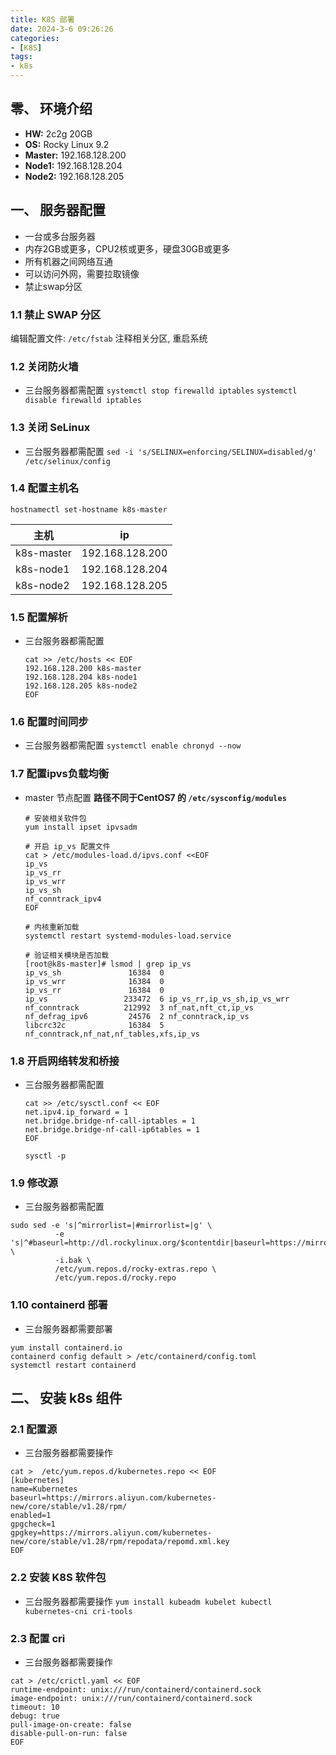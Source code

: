 ```yaml
---
title: K8S 部署
date: 2024-3-6 09:26:26
categories: 
- [K8S]
tags: 
- k8s
---
```


## 零、 环境介绍

  - **HW:** 2c2g  20GB
  - **OS:** Rocky Linux 9.2
  - **Master:** 192.168.128.200 
  - **Node1:**  192.168.128.204 
  - **Node2:**  192.168.128.205 


## 一、 服务器配置

  - 一台或多台服务器
  - 内存2GB或更多，CPU2核或更多，硬盘30GB或更多
  - 所有机器之间网络互通
  - 可以访问外网，需要拉取镜像
  - 禁止swap分区

### 1.1 禁止 SWAP 分区

  编辑配置文件: ```/etc/fstab``` 注释相关分区, 重启系统


### 1.2 关闭防火墙

  - 三台服务器都需配置
    ``` systemctl stop firewalld iptables ```
    ``` systemctl disable firewalld iptables ```

### 1.3 关闭 SeLinux
  - 三台服务器都需配置
    ``` sed -i 's/SELINUX=enforcing/SELINUX=disabled/g' /etc/selinux/config ```

### 1.4 配置主机名

  ``` hostnamectl set-hostname k8s-master ```

  | 主机| ip |
  |---|---|
  |k8s-master|192.168.128.200|
  |k8s-node1|192.168.128.204|
  |k8s-node2|192.168.128.205|

### 1.5 配置解析
  - 三台服务器都需配置

    ``` shell
    cat >> /etc/hosts << EOF
    192.168.128.200 k8s-master
    192.168.128.204 k8s-node1
    192.168.128.205 k8s-node2
    EOF
    ```

### 1.6 配置时间同步
  - 三台服务器都需配置
    ``` systemctl enable chronyd --now ```

### 1.7 配置ipvs负载均衡
  - master 节点配置
    **路径不同于CentOS7  的 ```/etc/sysconfig/modules```**

      ``` shell
      # 安装相关软件包
      yum install ipset ipvsadm
    
      # 开启 ip_vs 配置文件
      cat > /etc/modules-load.d/ipvs.conf <<EOF
      ip_vs
      ip_vs_rr
      ip_vs_wrr
      ip_vs_sh
      nf_conntrack_ipv4
      EOF
    
      # 内核重新加载
      systemctl restart systemd-modules-load.service
    
      # 验证相关模块是否加载
      [root@k8s-master]# lsmod | grep ip_vs
      ip_vs_sh               16384  0
      ip_vs_wrr              16384  0
      ip_vs_rr               16384  0
      ip_vs                 233472  6 ip_vs_rr,ip_vs_sh,ip_vs_wrr
      nf_conntrack          212992  3 nf_nat,nft_ct,ip_vs
      nf_defrag_ipv6         24576  2 nf_conntrack,ip_vs
      libcrc32c              16384  5 nf_conntrack,nf_nat,nf_tables,xfs,ip_vs
      ```

### 1.8 开启网络转发和桥接
  - 三台服务器都需配置
    ``` shell
    cat >> /etc/sysctl.conf << EOF
    net.ipv4.ip_forward = 1
    net.bridge.bridge-nf-call-iptables = 1
    net.bridge.bridge-nf-call-ip6tables = 1
    EOF
    ```
    ``` sysctl -p ```

### 1.9 修改源
  - 三台服务器都需配置
``` shell
sudo sed -e 's|^mirrorlist=|#mirrorlist=|g' \
          -e 's|^#baseurl=http://dl.rockylinux.org/$contentdir|baseurl=https://mirror.nju.edu.cn/rocky|g' \
          -i.bak \
          /etc/yum.repos.d/rocky-extras.repo \
          /etc/yum.repos.d/rocky.repo
```


### 1.10 containerd 部署
  - 三台服务器都需要部署
``` shell
yum install containerd.io
containerd config default > /etc/containerd/config.toml
systemctl restart containerd
```

## 二、 安装 k8s 组件

### 2.1 配置源
- 三台服务器都需要操作
``` shell
cat >  /etc/yum.repos.d/kubernetes.repo << EOF
[kubernetes]
name=Kubernetes
baseurl=https://mirrors.aliyun.com/kubernetes-new/core/stable/v1.28/rpm/
enabled=1
gpgcheck=1
gpgkey=https://mirrors.aliyun.com/kubernetes-new/core/stable/v1.28/rpm/repodata/repomd.xml.key
EOF
```

### 2.2 安装 K8S 软件包
- 三台服务器都需要操作
``` yum install kubeadm kubelet kubectl kubernetes-cni cri-tools ```

### 2.3 配置 cri
- 三台服务器都需要操作
``` shell
cat > /etc/crictl.yaml << EOF
runtime-endpoint: unix:///run/containerd/containerd.sock
image-endpoint: unix:///run/containerd/containerd.sock
timeout: 10
debug: true
pull-image-on-create: false
disable-pull-on-run: false
EOF
```